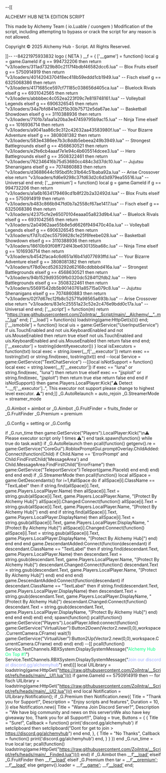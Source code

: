 --[[

ALCHEMY HUB NETA EDITION SCRIPT

This made by Alchemy Team ( io.Luable / cuongem )
Modification of the script, including attempting to bypass
or crack the script for any reason is not allowed.

Copyright © 2025 Alchemy Hub - Script. All Rights Reserved.

]]--
--84221975933832 logo ( NETA )
__f = {
    ['__game'] = function()
        local g = game.GameId
        if g == 994732206 then return "v3/loaders/311ad7329b80c2117f4bdbf46582dcc6.lua" -- Blox Fruits
        elseif g == 5750914919 then return "v3/loaders/40142043704f8ec418b59eddd1cb1949.lua" -- Fisch
        elseif g == 6325068386 then return "v3/loaders/4171685ce597cf71185c038656d405ca.lua" -- Bluelock Rivals
        elseif g == 6931042565 then return "v3/loaders/abbbbec4c052ea223f09c7e819748161.lua" -- Volleyball Legends
        elseif g == 6906326545 then return "v3/loaders/34a7bfd841e02f5b30b75712e5da67ae.lua" -- Basketball Showdown
        elseif g == 3110388936 then return "v3/loaders/7101b7a1aa1a20ba3e47459795b9ac15.lua" -- Ninja Time
        elseif g == 1016936714 then return "v3/loaders/a9041aa86c9c312c42632aa43583980f.lua" -- Your Bizarre Adventure
        elseif g == 3808081382 then return "v3/loaders/583e4386ee7b3c8ddb5ebeea249b3949.lua" -- Strongest Battlegrounds
        elseif g == 4568630521 then return "v3/loaders/e2fe6cb4aaaf7e1e94c4b605514dcee3.lua" -- Hero Battlegrounds
        elseif g == 3508322461 then return "v3/loaders/762346416b75d53680cc484c3d37dc10.lua" -- Jujutsu Shenanigans
        elseif g == 7074860883 then return "v3/loaders/d3688644c195bd5fc31b64c51baba92a.lua" -- Arise Crossover
        else
            return "v3/loaders/fd6e9298c37fd63d2c6d3d979ea55516.lua" -- Universal
        end
    end;
    ['__premium'] = function()
        local g = game.GameId
        if g == 994732206 then return "v3/loaders/a1a6b1634179469cd1b8f22b2a32492d.lua" -- Blox Fruits
        elseif g == 5750914919 then return "v3/loaders/b483c866b947fd0b7a2558cf67ae1417.lua" -- Fisch
        elseif g == 6325068386 then return "v3/loaders/42375cfe2e65070104eaaa05a823d9b4.lua" -- Bluelock Rivals
        elseif g == 6931042565 then return "v3/loaders/2a04962aae55b8e5d6626f949470c40a.lua" -- Volleyball Legends
        elseif g == 6906326545 then return "v3/loaders/f7d7cd2ec55759828c1e25f6feebe028.lua" -- Basketball Showdown
        elseif g == 3110388936 then return "v3/loaders/18610b93f08ff724f43be630135ba68c.lua" -- Ninja Time
        elseif g == 1016936714 then return "v3/loaders/b4542faca4c6d651a16b41d077693ffd.lua" -- Your Bizarre Adventure
        elseif g == 3808081382 then return "v3/loaders/f78d0ecd5263292d62168cddbbbd416a.lua" -- Strongest Battlegrounds
        elseif g == 4568630521 then return "v3/loaders/94b1529d93509fb0320dc5284f12fdb2.lua" -- Hero Battlegrounds
        elseif g == 3508322461 then return "v3/loaders/55691542db5b90140761a85715a079c8.lua" -- Jujutsu Shenanigans
        elseif g == 7074860883 then return "v3/loaders/02f7d67ec12fb8c52571fa98565a693b.lua" -- Arise Crossover
        else
            return "v3/loaders/83e1c25551a23c52e2c476e9bdd0c17a.lua" -- Universal
        end
    end;
    ['__script'] = function(m) return "https://raw.githubusercontent.com/ZoiIntra/__Script/main/__Alchemy/__"..m..".lua" end;
    ['__load'] = function(s) loadstring(game:HttpGet(s))() end;
    ['__ismobile'] = function()
        local uis = game:GetService("UserInputService")
        if uis.TouchEnabled and not uis.KeyboardEnabled and not uis.MouseEnabled then return true
        elseif not uis.TouchEnabled and uis.KeyboardEnabled and uis.MouseEnabled then return false end
    end;
    ['__executor'] = tostring(identifyexecutor())
}
local isExecutors = function(txt)
    local exec = string.lower(__f['__executor'])
    return exec == tostring(txt) or string.find(exec, tostring(txt))
end
--local Service = game:GetService("TextChatService")
--[[local isNotSupport = function()
    local exec = string.lower(__f['__executor'])
    if exec == "luna" or string.find(exec, "luna") then
        return true
    elseif exec == "jjsploit" or string.find(exec, "jjsploit") then
        return true
    else
        return false
    end
end
if isNotSupport() then game.Players.LocalPlayer:Kick("⚠️ Detect "..__f['__executor']..", This executor not support please change to highest level executor. ⚠️") end;]]
_G.AutoRelaunch = auto_rejoin
_G.StreamerMode = streamer_mode

_G.Aimbot = aimbot or _G.Aimbot
_G.FruitFinder = fruits_finder or _G.FruitFinder
_G.Premium = premium

_G.Config = setting or _G.Config

if _G.run_time then game:GetService("Players").LocalPlayer:Kick("\n⚠️ Please executor script only 1 times ⚠️") end
task.spawn(function()
    while true do task.wait()
        if _G.AutoRelaunch then
            pcall(function()
                getgenv().re = game:GetService("CoreGui").RobloxPromptGui.promptOverlay.ChildAdded:Connect(function(Child)
                    if Child.Name == 'ErrorPrompt' and Child:FindFirstChild('MessageArea') and Child.MessageArea:FindFirstChild("ErrorFrame") then
                        game:GetService("TeleportService"):Teleport(game.PlaceId) 
                    end
                end)
            end)
        end
    end
end)
if _G.StreamerMode then
    pcall(function()
        local allSpace = game:GetDescendants()
        for i=1,#allSpace do
            if allSpace[i].ClassName == "TextLabel" then
                if string.find(allSpace[i].Text, game.Players.LocalPlayer.Name) then
                    allSpace[i].Text = string.gsub(allSpace[i].Text, game.Players.LocalPlayer.Name, "[Protect By Alchemy Hub]")
                    allSpace[i].Changed:Connect(function()
                        allSpace[i].Text = string.gsub(allSpace[i].Text, game.Players.LocalPlayer.Name, "[Protect By Alchemy Hub]")
                    end)
                end
                if string.find(allSpace[i].Text, game.Players.LocalPlayer.DisplayName) then
                    allSpace[i].Text = string.gsub(allSpace[i].Text, game.Players.LocalPlayer.DisplayName, "[Protect By Alchemy Hub]")
                    allSpace[i].Changed:Connect(function()
                        allSpace[i].Text = string.gsub(allSpace[i].Text, game.Players.LocalPlayer.DisplayName, "[Protect By Alchemy Hub]")
                    end)
                end
            end
        end
        game.DescendantAdded:Connect(function(descendant)
            if descendant.ClassName == "TextLabel" then
                if string.find(descendant.Text, game.Players.LocalPlayer.Name) then
                    descendant.Text = string.gsub(descendant.Text, game.Players.LocalPlayer.Name, "[Protect By Alchemy Hub]")
                    descendant.Changed:Connect(function()
                        descendant.Text = string.gsub(descendant.Text, game.Players.LocalPlayer.Name, "[Protect By Alchemy Hub]")
                    end)
                end
            end
        end)
        game.DescendantAdded:Connect(function(descendant)
            if descendant.ClassName == "TextLabel" then
                if string.find(descendant.Text, game.Players.LocalPlayer.DisplayName) then
                    descendant.Text = string.gsub(descendant.Text, game.Players.LocalPlayer.DisplayName, "[Protect By Alchemy Hub]")
                    descendant.Changed:Connect(function()
                        descendant.Text = string.gsub(descendant.Text, game.Players.LocalPlayer.DisplayName, "[Protect By Alchemy Hub]")
                    end)
                end
            end
        end)
    end)
end;
spawn(function()
    pcall(function()
        game:GetService("Players").LocalPlayer.Idled:connect(function()
            game:GetService("VirtualUser"):Button2Down(Vector2.new(0,0),workspace.CurrentCamera.CFrame)
            wait(1)
            game:GetService("VirtualUser"):Button2Up(Vector2.new(0,0),workspace.CurrentCamera.CFrame)
        end)
    end)
end)
--[[
pcall(function()
    Service.TextChannels.RBXSystem:DisplaySystemMessage("<font color='#00ff80'>Alchemy Hub On Top #1</font>")
    Service.TextChannels.RBXSystem:DisplaySystemMessage("<font color='#9aaaff'>Join our discord at discord.gg/alchemyhub</font>")
end)]]
local UILibrary = loadstring(game:HttpGet("https://raw.githubusercontent.com/ZoiIntra/__Script/refs/heads/main/__UI1.lua"))()
if game.GameId == 5750914919 then -- for fisch
    UILibrary = loadstring(game:HttpGet("https://raw.githubusercontent.com/ZoiIntra/__Script/refs/heads/main/__UI2.lua"))()
end
local Notification = UILibrary:Notification();
if _G.Premium then
    Notification.new({
        Title = "Thank you for Support!",
        Description = "Enjoy scripts and features",
        Duration = 10,
    })
else
    Notification.new({
        Title = "Wanna Join Discord Server?",
        Description = "We have big community and news on this server\nWe also have key giveaway too, Thank you for all Support!!",
        Dialog = true,
        Buttons = {
            {
                Title = "Sure!",
                Callback = function()
                    print('discord.gg/alchemyhub')
                    if setclipboard then
                        setclipboard("Dont for get to join > https://discord.gg/alchemyhub")
                    end
                end,
            },
            {
                Title = "No Thanks",
                Callback = function()
                    print('discord.gg/alchemyhub')
                end,
            }
        }
    })
end
_G.run_time = true
local tar;
pcall(function() loadstring(game:HttpGet("https://raw.githubusercontent.com/ZoiIntra/__Script/refs/heads/main/__Finded.lua"))() end)
if _G.Aimbot then __f['__load']("https://api.luarmor.net/files/v3/loaders/066a14ff57c58562c0b4cacdddb0ae5a.lua")
elseif _G.FruitFinder then __f['__load']("https://api.luarmor.net/files/v3/loaders/56e77f1d98c461e2b8f24647b42095b4.lua")
elseif _G.Premium then tar = __f['__premium'](); __f['__load']("https://api.luarmor.net/files/"..tar) 
else getgenv().loader = __f['__game'](); __f['__load']("https://raw.githubusercontent.com/x2-Neptune/AlchemyHub/main/Luarmor/Key") end;
